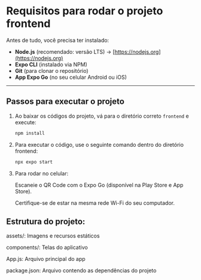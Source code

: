 # Requisitos para rodar o projeto frontend

Antes de tudo, você precisa ter instalado:

- **Node.js** (recomendado: versão LTS) → [https://nodejs.org](https://nodejs.org)
- **Expo CLI** (instalado via NPM)
- **Git** (para clonar o repositório)
- **App Expo Go** (no seu celular Android ou iOS)

---

## Passos para executar o projeto

1. Ao baixar os códigos do projeto, vá para o diretório correto `frontend` e execute:

   ```bash
   npm install

2. Para executar o código, use o seguinte comando dentro do diretório frontend:

      ```bash
      npx expo start

3. Para rodar no celular:
   
   Escaneie o QR Code com o Expo Go (disponível na Play Store e App Store).
   
   Certifique-se de estar na mesma rede Wi-Fi do seu computador.

## Estrutura do projeto:

assets/: Imagens e recursos estáticos

components/: Telas do aplicativo

App.js: Arquivo principal do app

package.json: Arquivo contendo as dependências do projeto
